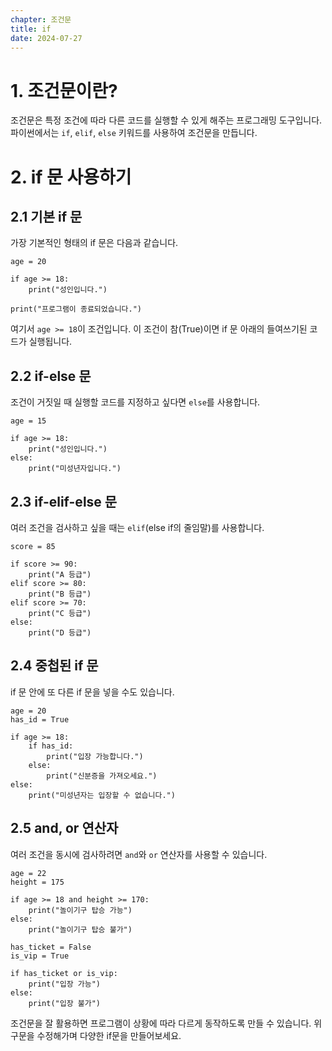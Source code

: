 ```yaml
---
chapter: 조건문
title: if
date: 2024-07-27
---
```


# 1. 조건문이란?

조건문은 특정 조건에 따라 다른 코드를 실행할 수 있게 해주는 프로그래밍 도구입니다. 파이썬에서는 `if`, `elif`, `else` 키워드를 사용하여 조건문을 만듭니다.

# 2. if 문 사용하기

## 2.1 기본 if 문

가장 기본적인 형태의 if 문은 다음과 같습니다.

```python-exec
age = 20

if age >= 18:
    print("성인입니다.")

print("프로그램이 종료되었습니다.")
```

여기서 `age >= 18`이 조건입니다. 이 조건이 참(True)이면 if 문 아래의 들여쓰기된 코드가 실행됩니다.

## 2.2 if-else 문

조건이 거짓일 때 실행할 코드를 지정하고 싶다면 `else`를 사용합니다.

```python-exec
age = 15

if age >= 18:
    print("성인입니다.")
else:
    print("미성년자입니다.")
```

## 2.3 if-elif-else 문

여러 조건을 검사하고 싶을 때는 `elif`(else if의 줄임말)를 사용합니다.

```python-exec
score = 85

if score >= 90:
    print("A 등급")
elif score >= 80:
    print("B 등급")
elif score >= 70:
    print("C 등급")
else:
    print("D 등급")
```

## 2.4 중첩된 if 문

if 문 안에 또 다른 if 문을 넣을 수도 있습니다.

```python-exec
age = 20
has_id = True

if age >= 18:
    if has_id:
        print("입장 가능합니다.")
    else:
        print("신분증을 가져오세요.")
else:
    print("미성년자는 입장할 수 없습니다.")
```

## 2.5 and, or 연산자

여러 조건을 동시에 검사하려면 `and`와 `or` 연산자를 사용할 수 있습니다.

```python-exec
age = 22
height = 175

if age >= 18 and height >= 170:
    print("놀이기구 탑승 가능")
else:
    print("놀이기구 탑승 불가")

has_ticket = False
is_vip = True

if has_ticket or is_vip:
    print("입장 가능")
else:
    print("입장 불가")
```

조건문을 잘 활용하면 프로그램이 상황에 따라 다르게 동작하도록 만들 수 있습니다. 위 구문을 수정해가며 다양한 if문을 만들어보세요.
